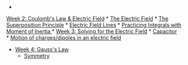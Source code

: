 *
[Week 2: Coulomb's Law & Electric Field](week-2-coulombs-law.md)
* [The Electric Field](the-electric-field.md)
* [The Superposition Principle](superposition.md)
* [Electric Field Lines](electric-field-lines.md)
* [Practicing Integrals with Moment of Inertia ](practicing-integrals-with-moment-of-inertia.md)
* [Week 3: Solving for the Electric Field](week-3-solving-for-the-electric-field.md)
* [Capacitor](week-3-solving-for-the-electric-field/capacitor.md)
* [Motion of charges/dipoles in an electric field](week-3-solving-for-the-electric-field/motion-of-charges-in-an-electric-field.md)
* [Week 4: Gauss's Law](week-4-gausss-law.md)
  * [Symmetry](symmetry.md)

